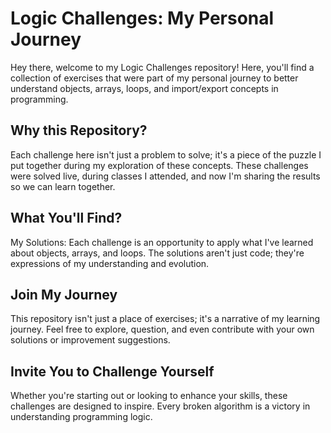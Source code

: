 # Logic Challenges: My Personal Journey

Hey there, welcome to my Logic Challenges repository! Here, you'll find a collection of exercises that were part of my personal journey to better understand objects, arrays, loops, and import/export concepts in programming.

## Why this Repository?
Each challenge here isn't just a problem to solve; it's a piece of the puzzle I put together during my exploration of these concepts. These challenges were solved live, during classes I attended, and now I'm sharing the results so we can learn together.

## What You'll Find?
My Solutions: Each challenge is an opportunity to apply what I've learned about objects, arrays, and loops. The solutions aren't just code; they're expressions of my understanding and evolution.

##  Join My Journey
This repository isn't just a place of exercises; it's a narrative of my learning journey. Feel free to explore, question, and even contribute with your own solutions or improvement suggestions.

## Invite You to Challenge Yourself
Whether you're starting out or looking to enhance your skills, these challenges are designed to inspire. Every broken algorithm is a victory in understanding programming logic.

